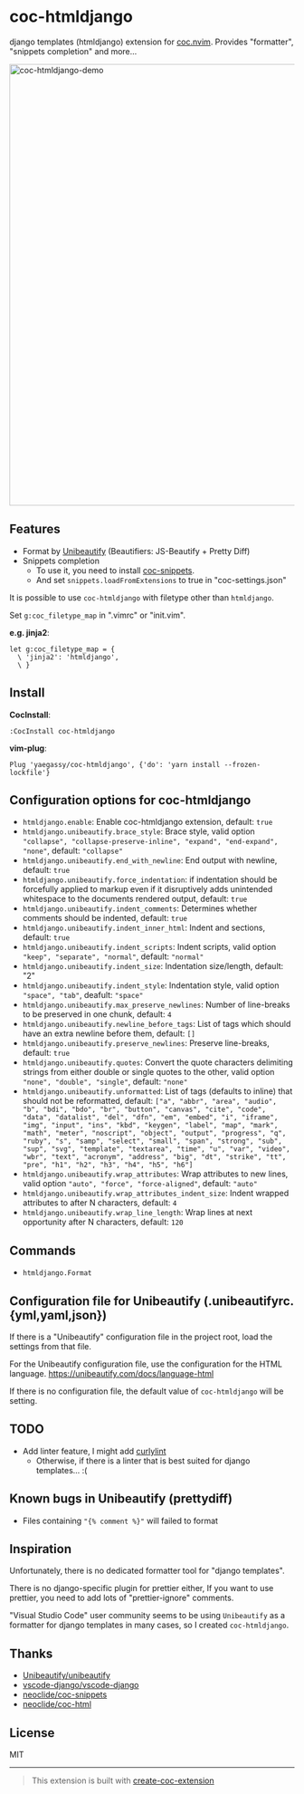 # coc-htmldjango

django templates (htmldjango) extension for [coc.nvim](https://github.com/neoclide/coc.nvim). Provides "formatter", "snippets completion" and more...

<img width="780" alt="coc-htmldjango-demo" src="https://user-images.githubusercontent.com/188642/115960497-b6542f00-a54c-11eb-9884-63fb58ac7f8c.gif">

## Features

- Format by [Unibeautify](https://unibeautify.com/) (Beautifiers: JS-Beautify + Pretty Diff)
- Snippets completion
  - To use it, you need to install [coc-snippets](https://github.com/neoclide/coc-snippets).
  - And set `snippets.loadFromExtensions` to true in "coc-settings.json"

It is possible to use `coc-htmldjango` with filetype other than `htmldjango`.

Set `g:coc_filetype_map` in ".vimrc" or "init.vim".

**e.g. jinja2**:

```vim
let g:coc_filetype_map = {
  \ 'jinja2': 'htmldjango',
  \ }
```

## Install

**CocInstall**:

```vim
:CocInstall coc-htmldjango
```

**vim-plug**:

```vim
Plug 'yaegassy/coc-htmldjango', {'do': 'yarn install --frozen-lockfile'}
```

## Configuration options for coc-htmldjango

- `htmldjango.enable`: Enable coc-htmldjango extension, default: `true`
- `htmldjango.unibeautify.brace_style`: Brace style, valid option `"collapse", "collapse-preserve-inline", "expand", "end-expand", "none"`, default: `"collapse"`
- `htmldjango.unibeautify.end_with_newline`: End output with newline, default: `true`
- `htmldjango.unibeautify.force_indentation`: if indentation should be forcefully applied to markup even if it disruptively adds unintended whitespace to the documents rendered output, default: `true`
- `htmldjango.unibeautify.indent_comments`: Determines whether comments should be indented, default: `true`
- `htmldjango.unibeautify.indent_inner_html`: Indent and sections, default: `true`
- `htmldjango.unibeautify.indent_scripts`: Indent scripts, valid option `"keep", "separate", "normal"`, default: `"normal"`
- `htmldjango.unibeautify.indent_size`: Indentation size/length, default: "2"
- `htmldjango.unibeautify.indent_style`: Indentation style, valid option `"space", "tab"`, deafult: `"space"`
- `htmldjango.unibeautify.max_preserve_newlines`: Number of line-breaks to be preserved in one chunk, default: `4`
- `htmldjango.unibeautify.newline_before_tags`: List of tags which should have an extra newline before them, default: `[]`
- `htmldjango.unibeautify.preserve_newlines`: Preserve line-breaks, default: `true`
- `htmldjango.unibeautify.quotes`: Convert the quote characters delimiting strings from either double or single quotes to the other, valid option `"none", "double", "single"`, default: `"none"`
- `htmldjango.unibeautify.unformatted`: List of tags (defaults to inline) that should not be reformatted, default: `["a", "abbr", "area", "audio", "b", "bdi", "bdo", "br", "button", "canvas", "cite", "code", "data", "datalist", "del", "dfn", "em", "embed", "i", "iframe", "img", "input", "ins", "kbd", "keygen", "label", "map", "mark", "math", "meter", "noscript", "object", "output", "progress", "q", "ruby", "s", "samp", "select", "small", "span", "strong", "sub", "sup", "svg", "template", "textarea", "time", "u", "var", "video", "wbr", "text", "acronym", "address", "big", "dt", "strike", "tt", "pre", "h1", "h2", "h3", "h4", "h5", "h6"]`
- `htmldjango.unibeautify.wrap_attributes`: Wrap attributes to new lines, valid option `"auto", "force", "force-aligned"`, default: `"auto"`
- `htmldjango.unibeautify.wrap_attributes_indent_size`: Indent wrapped attributes to after N characters, default: `4`
- `htmldjango.unibeautify.wrap_line_length`: Wrap lines at next opportunity after N characters, default: `120`

## Commands

- `htmldjango.Format`

## Configuration file for Unibeautify (.unibeautifyrc.{yml,yaml,json})

If there is a "Unibeautify" configuration file in the project root, load the settings from that file.

For the Unibeautify configuration file, use the configuration for the HTML language. <https://unibeautify.com/docs/language-html>

If there is no configuration file, the default value of `coc-htmldjango` will be setting.

## TODO

- Add linter feature, I might add [curlylint](https://www.curlylint.org/)
  - Otherwise, if there is a linter that is best suited for django templates... :(

## Known bugs in Unibeautify (prettydiff)

- Files containing `"{% comment %}"` will failed to format

## Inspiration

Unfortunately, there is no dedicated formatter tool for "django templates".

There is no django-specific plugin for prettier either, If you want to use prettier, you need to add lots of "prettier-ignore" comments.

"Visual Studio Code" user community seems to be using `Unibeautify` as a formatter for django templates in many cases, so I created `coc-htmldjango`.

## Thanks

- [Unibeautify/unibeautify](https://github.com/Unibeautify/unibeautify)
- [vscode-django/vscode-django](https://github.com/vscode-django/vscode-django)
- [neoclide/coc-snippets](https://github.com/neoclide/coc-snippets)
- [neoclide/coc-html](https://github.com/neoclide/coc-html)

## License

MIT

---

> This extension is built with [create-coc-extension](https://github.com/fannheyward/create-coc-extension)
